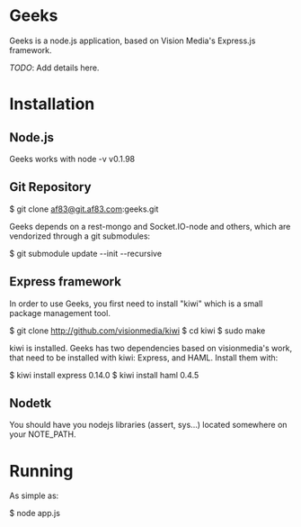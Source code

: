 Geeks
=====

Geeks is a node.js application, based on Vision Media's Express.js framework.

*TODO*: Add details here.


Installation
============

Node.js
-------

Geeks works with node -v v0.1.98

Git Repository
--------------

  $ git clone af83@git.af83.com:geeks.git

Geeks depends on a rest-mongo and Socket.IO-node and others, which are vendorized through a git submodules:

  $ git submodule update --init --recursive


Express framework
-----------------

In order to use Geeks, you first need to install "kiwi" which is a small package
management tool.

  $ git clone http://github.com/visionmedia/kiwi
  $ cd kiwi
  $ sudo make

kiwi is installed. Geeks has two dependencies based on visionmedia's work, that
need to be installed with kiwi: Express, and HAML. Install them with:

  $ kiwi install express 0.14.0
  $ kiwi install haml 0.4.5


Nodetk
------
You should have you nodejs libraries (assert, sys...) located somewhere on your NOTE_PATH.


Running
=======

As simple as:

  $ node app.js
